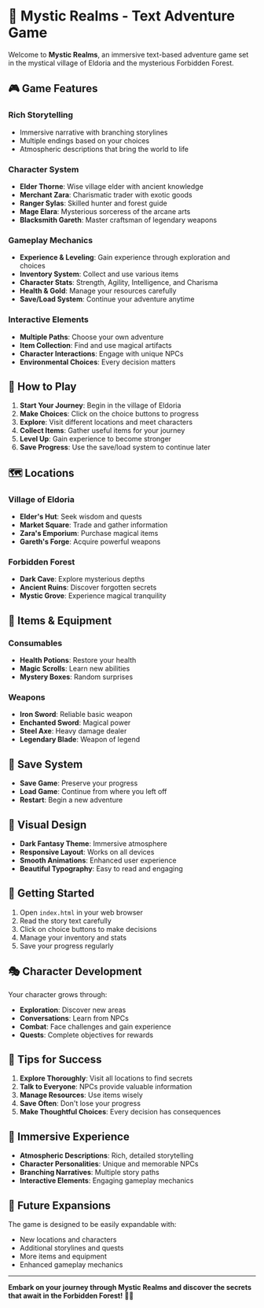 # 🌙 Mystic Realms - Text Adventure Game

Welcome to **Mystic Realms**, an immersive text-based adventure game set in the mystical village of Eldoria and the mysterious Forbidden Forest.

## 🎮 Game Features

### **Rich Storytelling**
- Immersive narrative with branching storylines
- Multiple endings based on your choices
- Atmospheric descriptions that bring the world to life

### **Character System**
- **Elder Thorne**: Wise village elder with ancient knowledge
- **Merchant Zara**: Charismatic trader with exotic goods
- **Ranger Sylas**: Skilled hunter and forest guide
- **Mage Elara**: Mysterious sorceress of the arcane arts
- **Blacksmith Gareth**: Master craftsman of legendary weapons

### **Gameplay Mechanics**
- **Experience & Leveling**: Gain experience through exploration and choices
- **Inventory System**: Collect and use various items
- **Character Stats**: Strength, Agility, Intelligence, and Charisma
- **Health & Gold**: Manage your resources carefully
- **Save/Load System**: Continue your adventure anytime

### **Interactive Elements**
- **Multiple Paths**: Choose your own adventure
- **Item Collection**: Find and use magical artifacts
- **Character Interactions**: Engage with unique NPCs
- **Environmental Choices**: Every decision matters

## 🎯 How to Play

1. **Start Your Journey**: Begin in the village of Eldoria
2. **Make Choices**: Click on the choice buttons to progress
3. **Explore**: Visit different locations and meet characters
4. **Collect Items**: Gather useful items for your journey
5. **Level Up**: Gain experience to become stronger
6. **Save Progress**: Use the save/load system to continue later

## 🗺️ Locations

### **Village of Eldoria**
- **Elder's Hut**: Seek wisdom and quests
- **Market Square**: Trade and gather information
- **Zara's Emporium**: Purchase magical items
- **Gareth's Forge**: Acquire powerful weapons

### **Forbidden Forest**
- **Dark Cave**: Explore mysterious depths
- **Ancient Ruins**: Discover forgotten secrets
- **Mystic Grove**: Experience magical tranquility

## 🎒 Items & Equipment

### **Consumables**
- **Health Potions**: Restore your health
- **Magic Scrolls**: Learn new abilities
- **Mystery Boxes**: Random surprises

### **Weapons**
- **Iron Sword**: Reliable basic weapon
- **Enchanted Sword**: Magical power
- **Steel Axe**: Heavy damage dealer
- **Legendary Blade**: Weapon of legend

## 💾 Save System

- **Save Game**: Preserve your progress
- **Load Game**: Continue from where you left off
- **Restart**: Begin a new adventure

## 🎨 Visual Design

- **Dark Fantasy Theme**: Immersive atmosphere
- **Responsive Layout**: Works on all devices
- **Smooth Animations**: Enhanced user experience
- **Beautiful Typography**: Easy to read and engaging

## 🚀 Getting Started

1. Open `index.html` in your web browser
2. Read the story text carefully
3. Click on choice buttons to make decisions
4. Manage your inventory and stats
5. Save your progress regularly

## 🎭 Character Development

Your character grows through:
- **Exploration**: Discover new areas
- **Conversations**: Learn from NPCs
- **Combat**: Face challenges and gain experience
- **Quests**: Complete objectives for rewards

## 🌟 Tips for Success

1. **Explore Thoroughly**: Visit all locations to find secrets
2. **Talk to Everyone**: NPCs provide valuable information
3. **Manage Resources**: Use items wisely
4. **Save Often**: Don't lose your progress
5. **Make Thoughtful Choices**: Every decision has consequences

## 🎵 Immersive Experience

- **Atmospheric Descriptions**: Rich, detailed storytelling
- **Character Personalities**: Unique and memorable NPCs
- **Branching Narratives**: Multiple story paths
- **Interactive Elements**: Engaging gameplay mechanics

## 🔮 Future Expansions

The game is designed to be easily expandable with:
- New locations and characters
- Additional storylines and quests
- More items and equipment
- Enhanced gameplay mechanics

---

**Embark on your journey through Mystic Realms and discover the secrets that await in the Forbidden Forest!** 🌙✨
